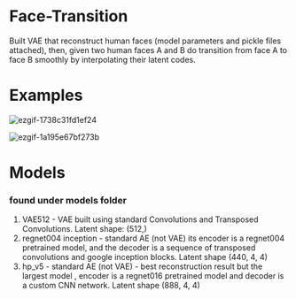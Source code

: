 # Face-Transition
Built VAE that reconstruct human faces (model parameters and pickle files attached), then, given two human faces A and B do transition from face A to face B smoothly by interpolating their latent codes.

# Examples

![ezgif-1738c31fd1ef24](https://github.com/user-attachments/assets/f11bfd71-3605-4172-a083-25a5d78bc45b)

![ezgif-1a195e67bf273b](https://github.com/user-attachments/assets/a745e280-fa6f-4f87-b3cd-f460e9084f6c)

# Models
### found under models folder
1. VAE512 - VAE built using standard Convolutions and Transposed Convolutions. Latent shape: (512,)
2. regnet004 inception - standard AE (not VAE) its encoder is a regnet004 pretrained model, and the decoder is a sequence of transposed convolutions and google inception blocks. Latent shape (440, 4, 4)
3. hp_v5 - standard AE (not VAE) - best reconstruction result but the largest model , encoder is a regnet016 pretrained model and decoder is a custom CNN network. Latent shape (888, 4, 4)
